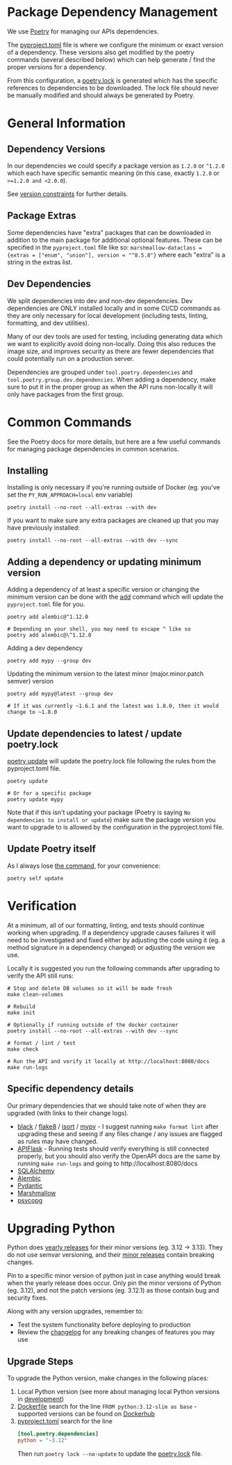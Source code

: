 # Package Dependency Management

We use [Poetry](https://python-poetry.org/docs/) for managing our APIs dependencies.

The [pyproject.toml](../../api/pyproject.toml) file is where we configure the minimum or exact version of a dependency. These versions also get modified
by the poetry commands (several described below) which can help generate / find the proper versions for a dependency.

From this configuration, a [poetry.lock](../../api/poetry.lock) is generated which has the specific references to dependencies to be downloaded. The lock
file should never be manually modified and should always be generated by Poetry.

# General Information

## Dependency Versions

In our dependencies we could specify a package version as `1.2.0` or `^1.2.0` which each have specific semantic meaning (in this case, exactly `1.2.0` or `>=1.2.0 and <2.0.0`).

See [version constraints](https://python-poetry.org/docs/dependency-specification/#version-constraints) for further details.

## Package Extras

Some dependencies have "extra" packages that can be downloaded in addition to the main package for additional optional features.
These can be specified in the `pyproject.toml` file like so: `marshmallow-dataclass = {extras = ["enum", "union"], version = "^8.5.8"}` where
each "extra" is a string in the extras list.

## Dev Dependencies

We split dependencies into dev and non-dev dependencies. Dev dependencies are ONLY installed locally and in some CI/CD commands as they are only necessary for local development (including tests, linting, formatting, and dev utilities).

Many of our dev tools are used for testing, including generating data which we want to explicitly avoid doing non-locally.
Doing this also reduces the image size, and improves security as there are fewer dependencies that could potentially run on a production server.

Dependencies are grouped under `tool.poetry.dependencies` and `tool.poetry.group.dev.dependencies`. When adding a dependency,
make sure to put it in the proper group as when the API runs non-locally it will only have  packages from the first group.

# Common Commands

See the Poetry docs for more details, but here are a few useful commands for managing package dependencies in common scenarios.

## Installing

Installing is only necessary if you're running outside of Docker (eg. you've set the `PY_RUN_APPROACH=local` env variable)

```shell
poetry install --no-root --all-extras --with dev
```

If you want to make sure any extra packages are cleaned up that you may have previously installed:

```shell
poetry install --no-root --all-extras --with dev --sync
```

## Adding a dependency or updating minimum version

Adding a dependency of at least a specific version or changing the minimum version can be done with the [add](https://python-poetry.org/docs/cli/#add) command which will update the `pyproject.toml` file for you.

```shell
poetry add alembic@^1.12.0

# Depending on your shell, you may need to escape ^ like so
poetry add alembic@\^1.12.0
```

Adding a dev dependency
```shell
poetry add mypy --group dev
```

Updating the minimum version to the latest minor (major.minor.patch semver) version
```shell
poetry add mypy@latest --group dev

# If it was currently ~1.6.1 and the latest was 1.8.0, then it would change to ~1.8.0
```

## Update dependencies to latest / update poetry.lock

[poetry update](https://python-poetry.org/docs/cli/#update) will update the poetry.lock file following the rules from the pyproject.toml file.

```shell
poetry update

# Or for a specific package
poetry update mypy
```

Note that if this isn't updating your package (Poetry is saying `No dependencies to install or update`) make sure
the package version you want to upgrade to is allowed by the configuration in the pyproject.toml file.

## Update Poetry itself

As I always lose [the command](https://python-poetry.org/docs/cli/#self-update), for your convenience:
```shell
poetry self update
```

# Verification

At a minimum, all of our formatting, linting, and tests should continue working when upgrading. If a dependency upgrade causes failures
it will need to be investigated and fixed either by adjusting the code using it (eg. a method signature in a dependency changed) or adjusting
the version we use.

Locally it is suggested you run the following commands after upgrading to verify the API still runs:
```shell
# Stop and delete DB volumes so it will be made fresh
make clean-volumes

# Rebuild
make init

# Optionally if running outside of the docker container
poetry install --no-root --all-extras --with dev --sync

# format / lint / test
make check

# Run the API and verify it locally at http://localhost:8080/docs
make run-logs
```

## Specific dependency details

Our primary dependencies that we should take note of when they are upgraded (with links to their change logs).

* [black](https://black.readthedocs.io/en/stable/change_log.html) / [flake8](https://flake8.pycqa.org/en/latest/release-notes/index.html) / [isort](https://pycqa.github.io/isort/CHANGELOG.html) / [mypy](https://mypy-lang.org/news.html) - I suggest running `make format lint` after upgrading these and seeing if any files change / any issues are flagged as rules may have changed.
* [APIFlask](https://apiflask.com/changelog/) - Running tests should verify everything is still connected properly, but you should also verify the OpenAPI docs are the same by running `make run-logs` and going to http://localhost:8080/docs
* [SQLAlchemy](https://docs.sqlalchemy.org/en/latest/changelog/)
* [Alembic](https://alembic.sqlalchemy.org/en/latest/changelog.html)
* [Pydantic](https://docs.pydantic.dev/latest/changelog/)
* [Marshmallow](https://marshmallow.readthedocs.io/en/stable/changelog.html)
* [psycopg](https://www.psycopg.org/psycopg3/docs/news.html)

# Upgrading Python
Python does [yearly releases](https://devguide.python.org/versions/) for their minor versions (eg. 3.12 -> 3.13). They do not
use semvar versioning, and their [minor releases](https://devguide.python.org/developer-workflow/development-cycle/#devcycle) contain
breaking changes.

Pin to a specific minor version of python just in case anything would break when the yearly release does occur.
Only pin the minor versions of Python (eg. 3.12), and not the patch versions (eg. 3.12.1) as those contain bug and security fixes.

Along with any version upgrades, remember to:
- Test the system functionality before deploying to production
- Review the [changelog](https://docs.python.org/3/whatsnew/changelog.html)
for any breaking changes of features you may use

## Upgrade Steps
To upgrade the Python version, make changes in the following places:
1. Local Python version (see more about managing local Python versions in [development](./development.md))
2. [Dockerfile](/api/Dockerfile)
    search for the line `FROM python:3.12-slim as base` - supported versions can be found on [Dockerhub](https://hub.docker.com/_/python)
3. [pyproject.toml](/api/pyproject.toml)
    search for the line
    ```toml
    [tool.poetry.dependencies]
    python = "~3.12"
    ```
   Then run `poetry lock --no-update` to update the [poetry.lock](/api/poetry.lock) file.